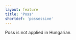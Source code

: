```yaml
---
layout: feature
title: 'Poss'
shortdef: 'possessive'
---
```


Poss is not applied in Hungarian.
<!-- Interlanguage links updated Út zář 29 18:40:59 CEST 2020 -->
